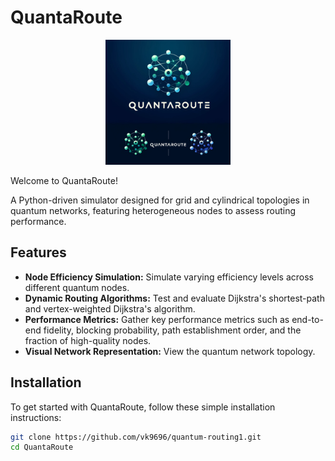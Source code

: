 # QuantaRoute

<p align="center">
  <img src="doc/QuantRoute.png" alt="QuantaRoute Logo" width="200" height="auto">
</p>

Welcome to QuantaRoute!

A Python-driven simulator designed for grid and cylindrical topologies in quantum networks, featuring heterogeneous nodes to assess routing performance.

## Features

- **Node Efficiency Simulation:** Simulate varying efficiency levels across different quantum nodes.
- **Dynamic Routing Algorithms:** Test and evaluate Dijkstra's shortest-path and vertex-weighted Dijkstra's algorithm.
- **Performance Metrics:** Gather key performance metrics such as end-to-end fidelity, blocking probability, path establishment order, and the fraction of high-quality nodes.
- **Visual Network Representation:** View the quantum network topology.
  
## Installation

To get started with QuantaRoute, follow these simple installation instructions:

```bash
git clone https://github.com/vk9696/quantum-routing1.git
cd QuantaRoute
